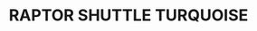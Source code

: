 ---
title: "RAPTOR SHUTTLE TURQUOISE"
price: "TBA"
desc: "Opis nije dostupan"
img_path: "/assets/img/A.MIG-3533.jpg"
brand: AMMO
available: true
cat: "weathering"
subcat: "OILBRUSHERS"
subsubcat: "SS"
---